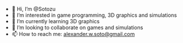 - 👋 Hi, I’m @Sotozu
- 👀 I’m interested in game programming, 3D graphics and simulations
- 🌱 I’m currently learning 3D graphics
- 💞️ I’m looking to collaborate on games and simulations
- 📫 How to reach me: alexander.w.soto@gmail.com

<!---
Sotozu/Sotozu is a ✨ special ✨ repository because its `README.md` (this file) appears on your GitHub profile.
You can click the Preview link to take a look at your changes.
--->
